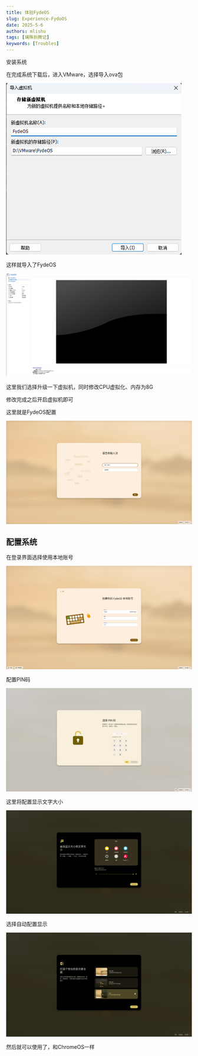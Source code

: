```yaml
---
title: 体验FydeOS
slug: Experience-FydoOS
date: 2025-5-6
authors: mlishu
tags: [璃殊折腾记]
keywords: [Troubles]
---
```

<!-- truncate -->

安装系统

在完成系统下载后，进入VMware，选择导入ova包

![1746539112920](image/体验fydeOS/1746539112920.png)

这样就导入了FydeOS

![1746539157088](image/体验fydeOS/1746539157088.png)

这里我们选择升级一下虚拟机，同时修改CPU虚拟化、内存为8G

修改完成之后开启虚拟机即可

这里就是FydeOS配置

![1746539239996](image/体验fydeOS/1746539239996.png)

## 配置系统

在登录界面选择使用本地账号

![1746539342843](image/体验fydeOS/1746539342843.png)

配置PIN码

![1746539373342](image/体验fydeOS/1746539373342.png)

这里将配置显示文字大小

![1746539390427](image/体验fydeOS/1746539390427.png)

选择自动配置显示

![1746539410794](image/体验fydeOS/1746539410794.png)

然后就可以使用了，和ChromeOS一样

